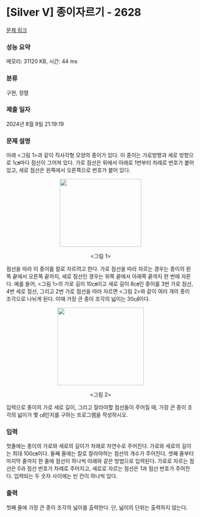 # [Silver V] 종이자르기 - 2628 

[문제 링크](https://www.acmicpc.net/problem/2628) 

### 성능 요약

메모리: 31120 KB, 시간: 44 ms

### 분류

구현, 정렬

### 제출 일자

2024년 8월 9일 21:19:19

### 문제 설명

<p>아래 <그림 1>과 같이 직사각형 모양의 종이가 있다. 이 종이는 가로방향과 세로 방향으로 1㎝마다 점선이 그어져 있다. 가로 점선은 위에서 아래로 1번부터 차례로 번호가 붙어 있고, 세로 점선은 왼쪽에서 오른쪽으로 번호가 붙어 있다.</p>

<p style="text-align: center;"><img alt="" src="" style="width: 218px; height: 181px;"></p>

<p style="text-align: center;"><그림 1></p>

<p>점선을 따라 이 종이를 칼로 자르려고 한다. 가로 점선을 따라 자르는 경우는 종이의 왼쪽 끝에서 오른쪽 끝까지, 세로 점선인 경우는 위쪽 끝에서 아래쪽 끝까지 한 번에 자른다. 예를 들어, <그림 1>의 가로 길이 10㎝이고 세로 길이 8㎝인 종이를 3번 가로 점선, 4번 세로 점선, 그리고 2번 가로 점선을 따라 자르면 <그림 2>와 같이 여러 개의 종이 조각으로 나뉘게 된다. 이때 가장 큰 종이 조각의 넓이는 30㎠이다.</p>

<p style="text-align: center;"><img alt="" src="" style="width: 230px; height: 207px;"></p>

<p style="text-align: center;"><그림 2></p>

<p>입력으로 종이의 가로 세로 길이, 그리고 잘라야할 점선들이 주어질 때, 가장 큰 종이 조각의 넓이가 몇 ㎠인지를 구하는 프로그램을 작성하시오.</p>

### 입력 

 <p>첫줄에는 종이의 가로와 세로의 길이가 차례로 자연수로 주어진다. 가로와 세로의 길이는 최대 100㎝이다. 둘째 줄에는 칼로 잘라야하는 점선의 개수가 주어진다. 셋째 줄부터 마지막 줄까지 한 줄에 점선이 하나씩 아래와 같은 방법으로 입력된다. 가로로 자르는 점선은 0과 점선 번호가 차례로 주어지고, 세로로 자르는 점선은 1과 점선 번호가 주어진다. 입력되는 두 숫자 사이에는 빈 칸이 하나씩 있다.</p>

### 출력 

 <p>첫째 줄에 가장 큰 종이 조각의 넓이를 출력한다. 단, 넓이의 단위는 출력하지 않는다.</p>

